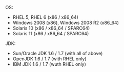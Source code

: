 OS:
* RHEL 5, RHEL 6 (x86 / x86_64)
* Windows 2008 (x86), Windows 2008 R2 (x86_64)
* Solaris 10 (x86 / x86_64 / SPARC64)
* Solaris 11 (x86 / x86_64 / SPARC64)

JDK:
* Sun/Oracle JDK 1.6 / 1.7 (with all of above)
* OpenJDK 1.6 / 1.7 (with RHEL only)
* IBM JDK 1.6 / 1.7 (wuth RHEL only)
